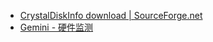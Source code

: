- [CrystalDiskInfo download \| SourceForge.net](https://sourceforge.net/projects/crystaldiskinfo/) 
- [‎Gemini - 硬件监测](https://g.co/gemini/share/ca1eed023c7c) 
